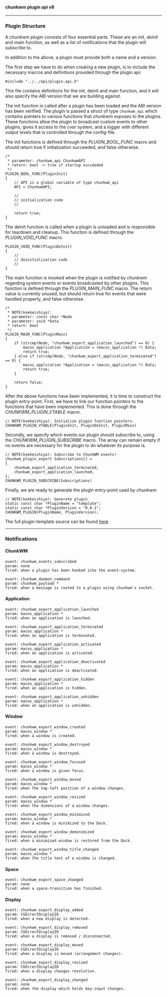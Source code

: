 #### chunkwm plugin api v6
--------------------------

### Plugin Structure

A *chunkwm plugin* consists of four essential parts. These are an *init*, *deinit* and
*main* function, as well as a list of notifications that the plugin will subscribe to.

In addition to the above, a plugin must provide both a name and a version.

The first step we have to do when creating a new plugin, is to include the necessary
macros and definitions provided through the plugin api:
```
#include "../../api/plugin.api.h"
```

This file contains definitions for the init, deinit and main function, and it will
also specify the ABI version that we are building against.

The init function is called after a plugin has been loaded and the ABI version has
been verified. The plugin is passed a struct of type `chunkwm_api` which contains
pointers to various functions that *chunkwm* exposes to the plugins. These functions
allow the plugin to broadcast custom events to other plugins, gives it access to the
*cvar* system, and a logger with different output levels that is controlled through
the config-file.

The init functions is defined through the *PLUGIN_BOOL_FUNC* macro and should return
true if initialization succeeded, and false otherwise.

```
/*
 * parameter: chunkwm_api ChunkwmAPI
 * return: bool -> true if startup succeeded
 */
PLUGIN_BOOL_FUNC(PluginInit)
{
    // API is a global variable of type chunkwm_api
    API = ChunkwmAPI;

    //
    // initialization code
    //

    return true;
}
```

The deinit function is called when a plugin is unloaded and is responsible for teardown
and cleanup. This function is defined through the *PLUGIN_VOID_FUNC* macro.

```
PLUGIN_VOID_FUNC(PluginDeInit)
{
    //
    // deinitialization code
    //
}
```

The main function is invoked when the plugin is notified by *chunkwm* regarding system
events or events broadcasted by other plugins. This function is defined through the
*PLUGIN_MAIN_FUNC* macro. The return value is currently unused, but should return true
for events that were handled property, and false otherwise.

```
/*
 * NOTE(koekeishiya):
 * parameter: const char *Node
 * parameter: void *Data
 * return: bool
 */
PLUGIN_MAIN_FUNC(PluginMain)
{
    if (strcmp(Node, "chunkwm_export_application_launched") == 0) {
        macos_application *Application = (macos_application *) Data;
        return true;
    } else if (strcmp(Node, "chunkwm_export_application_terminated") == 0) {
        macos_application *Application = (macos_application *) Data;
        return true;
    }

    return false;
}
```

After the above functions have been implemented, it is time to construct the plugin
entry-point. First, we have to link our function pointers to the functions that have
been implemented. This is done through the *CHUNKWM_PLUGIN_VTABLE* macro.

```
// NOTE(koekeishiya): Initialize plugin function pointers.
CHUNKWM_PLUGIN_VTABLE(PluginInit, PluginDeInit, PluginMain)
```

Secondly, we specify which events our plugin should subscribe to, using the
*CHUNKWM_PLUGIN_SUBSCRIBE* macro. The array can remain empty if no events are necessary
for the plugin to do whatever its purpose is.

```
// NOTE(koekeishiya): Subscribe to ChunkWM events!
chunkwm_plugin_export Subscriptions[] =
{
    chunkwm_export_application_terminated,
    chunkwm_export_application_launched,
};
CHUNKWM_PLUGIN_SUBSCRIBE(Subscriptions)
```

Finally, we are ready to generate the plugin entry-point used by *chunkwm*

```
// NOTE(koekeishiya): Generate plugin
static const char *PluginName = "template";
static const char *PluginVersion = "0.0.1";
CHUNKWM_PLUGIN(PluginName, PluginVersion);
```

The full plugin-template source can be found [here](https://github.com/koekeishiya/chunkwm/tree/master/src/plugins/template)

--------------------------
### Notifications

#### ChunkWM

```
event: chunkwm_events_subscribed
param: none
fired: when a plugin has been hooked into the event-system.
```

```
event: chunkwm_daemon_command
param: chunkwm_payload *
fired: when a message is routed to a plugin using chunkwm's socket.
```

#### Application

```
event: chunkwm_export_application_launched
param: macos_application *
fired: when an application is launched.
```

```
event: chunkwm_export_application_terminated
param: macos_application *
fired: when an application is terminated.
```

```
event: chunkwm_export_application_activated
param: macos_application *
fired: when an application is activated.
```

```
event: chunkwm_export_application_deactivated
param: macos_application *
fired: when an application is deactivated.
```

```
event: chunkwm_export_application_hidden
param: macos_application *
fired: when an application is hidden.
```

```
event: chunkwm_export_application_unhidden
param: macos_application *
fired: when an application is unhidden.
```

#### Window

```
event: chunkwm_export_window_created
param: macos_window *
fired: when a window is created.
```

```
event: chunkwm_export_window_destroyed
param: macos_window *
fired: when a window is destroyed.
```

```
event: chunkwm_export_window_focused
param: macos_window *
fired: when a window is given focus.
```

```
event: chunkwm_export_window_moved
param: macos_window *
fired: when the top-left position of a window changes.
```

```
event: chunkwm_export_window_resized
param: macos_window *
fired: when the dimensions of a window changes.
```

```
event: chunkwm_export_window_minimized
param: macos_window *
fired: when a window is minimized to the Dock.
```

```
event: chunkwm_export_window_deminimized
param: macos_window *
fired: when a minimized window is restored from the Dock.
```

```
event: chunkwm_export_window_title_changed
param: macos_window *
fired: when the title text of a window is changed.
```

#### Space

```
event: chunkwm_export_space_changed
param: none
fired: when a space-transition has finished.
```

#### Display

```
event: chunkwm_export_display_added
param: CGDirectDisplayID
fired: when a new display is detected.
```

```
event: chunkwm_export_display_removed
param: CGDirectDisplayID
fired: when a display is removed / disconnected.
```

```
event: chunkwm_export_display_moved
param: CGDirectDisplayID
fired: when a display is moved (arrangement changes).
```

```
event: chunkwm_export_display_resized
param: CGDirectDisplayID
fired: when a display changes resolution.
```

```
event: chunkwm_export_display_changed
param: none
fired: when the display which holds key-input changes.
```
